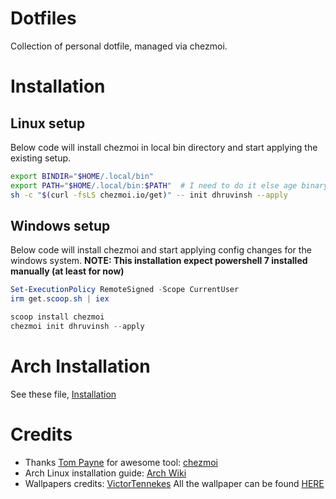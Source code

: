 # Dotfiles

Collection of personal dotfile, managed via chezmoi.

# Installation

## Linux setup

Below code will install chezmoi in local bin directory and start
applying the existing setup.

``` bash
export BINDIR="$HOME/.local/bin"
export PATH="$HOME/.local/bin:$PATH"  # I need to do it else age binary will give me error
sh -c "$(curl -fsLS chezmoi.io/get)" -- init dhruvinsh --apply
```

## Windows setup

Below code will install chezmoi and start applying config changes for the windows system.
**NOTE: This installation expect powershell 7 installed manually (at least for now)**

```powershell
Set-ExecutionPolicy RemoteSigned -Scope CurrentUser
irm get.scoop.sh | iex

scoop install chezmoi
chezmoi init dhruvinsh --apply
```
# Arch Installation

See these file, [Installation](Installation.md)

# Credits

-   Thanks [Tom Payne](https://github.com/twpayne) for awesome tool:
    [chezmoi](https://github.com/twpayne/chezmoi)
-   Arch Linux installation guide: [Arch Wiki](https://wiki.archlinux.org/title/Installation_guide)
-   Wallpapers credits:
    [VictorTennekes](https://www.reddit.com/user/VictorTennekes/) All
    the wallpaper can be found [HERE](home/private_dot_wallpaper/)
